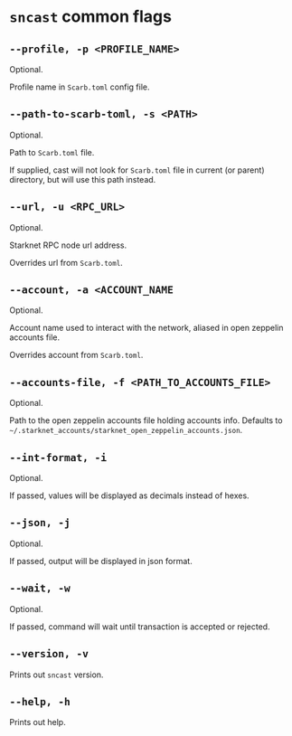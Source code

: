 # `sncast` common flags

## `--profile, -p <PROFILE_NAME>`
Optional.

Profile name in `Scarb.toml` config file.

## `--path-to-scarb-toml, -s <PATH>`
Optional.

Path to `Scarb.toml` file.

If supplied, cast will not look for `Scarb.toml` file in current (or parent) directory, but will use this path instead.

## `--url, -u <RPC_URL>`
Optional.

Starknet RPC node url address.

Overrides url from `Scarb.toml`.

## `--account, -a <ACCOUNT_NAME`
Optional.

Account name used to interact with the network, aliased in open zeppelin accounts file.

Overrides account from `Scarb.toml`.

## `--accounts-file, -f <PATH_TO_ACCOUNTS_FILE>`
Optional.

Path to the open zeppelin accounts file holding accounts info. Defaults to `~/.starknet_accounts/starknet_open_zeppelin_accounts.json`.

## `--int-format, -i`
Optional.

If passed, values will be displayed as decimals instead of hexes.

## `--json, -j`
Optional.

If passed, output will be displayed in json format.

## `--wait, -w`
Optional.

If passed, command will wait until transaction is accepted or rejected.

## `--version, -v`

Prints out `sncast` version.

## `--help, -h`

Prints out help.
